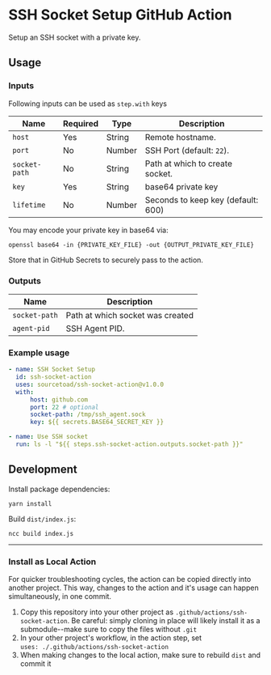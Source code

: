 # SSH Socket Setup GitHub Action
Setup an SSH socket with a private key.

## Usage
### Inputs

Following inputs can be used as `step.with` keys

| Name          | Required | Type   | Description                        |
|---------------|----------|--------|------------------------------------|
| `host`        | Yes      | String | Remote hostname.                   |
| `port`        | No       | Number | SSH Port (default: `22`).          |
| `socket-path` | No       | String | Path at which to create socket.    |
| `key`         | Yes      | String | base64 private key                 |
| `lifetime`    | No       | Number | Seconds to keep key (default: 600) |

You may encode your private key in base64 via:

```shell
openssl base64 -in {PRIVATE_KEY_FILE} -out {OUTPUT_PRIVATE_KEY_FILE}
```
    
Store that in GitHub Secrets to securely pass to the action.

### Outputs
| Name          | Description                      |
|---------------|----------------------------------|
| `socket-path` | Path at which socket was created |
| `agent-pid`   | SSH Agent PID.                   |

### Example usage
```yaml
- name: SSH Socket Setup
  id: ssh-socket-action
  uses: sourcetoad/ssh-socket-action@v1.0.0
  with:
      host: github.com
      port: 22 # optional
      socket-path: /tmp/ssh_agent.sock
      key: ${{ secrets.BASE64_SECRET_KEY }}

- name: Use SSH socket
  run: ls -l "${{ steps.ssh-socket-action.outputs.socket-path }}"
```

## Development
Install package dependencies:
```shell
yarn install
```
    
Build `dist/index.js`:
```shell
ncc build index.js
```
---

### Install as Local Action
For quicker troubleshooting cycles, the action can be copied directly into another project. This way, changes to the action and it's usage can happen simultaneously, in one commit.

1. Copy this repository into your other project as `.github/actions/ssh-socket-action`. Be careful: simply cloning in place will likely install it as a submodule--make sure to copy the files without `.git`
2. In your other project's workflow, in the action step, set\
`uses: ./.github/actions/ssh-socket-action`
3. When making changes to the local action, make sure to rebuild `dist` and commit it
